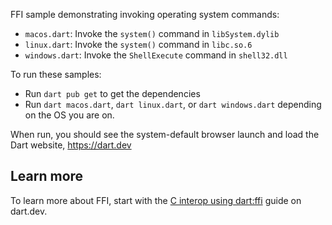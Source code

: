 FFI sample demonstrating invoking operating system commands:

  * `macos.dart`: Invoke the `system()` command in `libSystem.dylib`
  * `linux.dart`: Invoke the `system()` command in `libc.so.6`
  * `windows.dart`: Invoke the `ShellExecute` command in `shell32.dll`

To run these samples:
  * Run `dart pub get` to get the dependencies
  * Run `dart macos.dart`, `dart linux.dart`, or `dart windows.dart`
    depending on the OS you are on.

When run, you should see the system-default browser launch and load the
Dart website, https://dart.dev

## Learn more

To learn more about FFI, start with the [C interop using
dart:ffi](https://dart.dev/guides/libraries/c-interop) guide on dart.dev.
